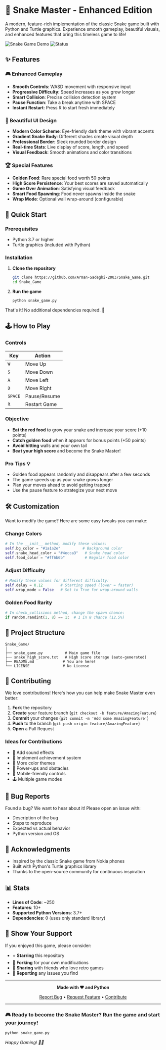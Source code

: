 # 🐍 Snake Master - Enhanced Edition

A modern, feature-rich implementation of the classic Snake game built with Python and Turtle graphics. Experience smooth gameplay, beautiful visuals, and enhanced features that bring this timeless game to life!

![Snake Game Demo](https://img.shields.io/badge/Python-3.7+-blue.svg)
![Status](https://img.shields.io/badge/Status-Active-brightgreen.svg)

## ✨ Features

### 🎮 **Enhanced Gameplay**
- **Smooth Controls**: WASD movement with responsive input
- **Progressive Difficulty**: Speed increases as you grow longer
- **Smart Collision**: Precise collision detection system
- **Pause Function**: Take a break anytime with SPACE
- **Instant Restart**: Press R to start fresh immediately

### 🎨 **Beautiful UI Design**
- **Modern Color Scheme**: Eye-friendly dark theme with vibrant accents
- **Gradient Snake Body**: Different shades create visual depth
- **Professional Border**: Sleek rounded border design
- **Real-time Stats**: Live display of score, length, and speed
- **Visual Feedback**: Smooth animations and color transitions

### 🏆 **Special Features**
- **Golden Food**: Rare special food worth 50 points
- **High Score Persistence**: Your best scores are saved automatically
- **Game Over Animation**: Satisfying visual feedback
- **Smart Food Spawning**: Food never spawns inside the snake
- **Wrap Mode**: Optional wall wrap-around (configurable)

## 🚀 Quick Start

### Prerequisites
- Python 3.7 or higher
- Turtle graphics (included with Python)

### Installation

1. **Clone the repository**
   ```bash
   git clone https://github.com/Arman-Sadeghi-2003/Snake_Game.git
   cd Snake_Game
   ```

2. **Run the game**
   ```bash
   python snake_game.py
   ```

That's it! No additional dependencies required. 🎉

## 🕹️ How to Play

### Controls
| Key | Action |
|-----|--------|
| `W` | Move Up |
| `S` | Move Down |
| `A` | Move Left |
| `D` | Move Right |
| `SPACE` | Pause/Resume |
| `R` | Restart Game |

### Objective
- **Eat the red food** to grow your snake and increase your score (+10 points)
- **Catch golden food** when it appears for bonus points (+50 points)
- **Avoid hitting** walls and your own tail
- **Beat your high score** and become the Snake Master!

### Pro Tips 💡
- Golden food appears randomly and disappears after a few seconds
- The game speeds up as your snake grows longer
- Plan your moves ahead to avoid getting trapped
- Use the pause feature to strategize your next move

## 🛠️ Customization

Want to modify the game? Here are some easy tweaks you can make:

### Change Colors
```python
# In the __init__ method, modify these values:
self.bg_color = "#1a1a2e"          # Background color
self.snake_head_color = "#4ecca3"   # Snake head color
self.food_color = "#ff6b6b"         # Regular food color
```

### Adjust Difficulty
```python
# Modify these values for different difficulty:
self.delay = 0.12        # Starting speed (lower = faster)
self.wrap_mode = False   # Set to True for wrap-around walls
```

### Golden Food Rarity
```python
# In check_collisions method, change the spawn chance:
if random.randint(1, 8) == 1:  # 1 in 8 chance (12.5%)
```

## 📁 Project Structure

```
Snake_Game/
│
├── snake_game.py          # Main game file
├── snake_high_score.txt   # High score storage (auto-generated)
├── README.md             # You are here!
└── LICENSE               # No License
```

## 🤝 Contributing

We love contributions! Here's how you can help make Snake Master even better:

1. **Fork** the repository
2. **Create** your feature branch (`git checkout -b feature/AmazingFeature`)
3. **Commit** your changes (`git commit -m 'Add some AmazingFeature'`)
4. **Push** to the branch (`git push origin feature/AmazingFeature`)
5. **Open** a Pull Request

### Ideas for Contributions
- 🎵 Add sound effects
- 🏅 Implement achievement system
- 🌈 More color themes
- 🎯 Power-ups and obstacles
- 📱 Mobile-friendly controls
- 🕹️ Multiple game modes

## 🐛 Bug Reports

Found a bug? We want to hear about it! Please open an issue with:
- Description of the bug
- Steps to reproduce
- Expected vs actual behavior
- Python version and OS

## 🙏 Acknowledgments

- Inspired by the classic Snake game from Nokia phones
- Built with Python's Turtle graphics library
- Thanks to the open-source community for continuous inspiration

## 📊 Stats

- **Lines of Code**: ~250
- **Features**: 10+
- **Supported Python Versions**: 3.7+
- **Dependencies**: 0 (uses only standard library)

## 🌟 Show Your Support

If you enjoyed this game, please consider:
- ⭐ **Starring** this repository
- 🍴 **Forking** for your own modifications
- 📢 **Sharing** with friends who love retro games
- 🐛 **Reporting** any issues you find

---

<div align="center">

**Made with ❤️ and Python**

[Report Bug](https://github.com/Arman-Sadeghi-2003/Snake_Game/issues) • [Request Feature](https://github.com/Arman-Sadeghi-2003/Snake_Game/issues) • [Contribute](https://github.com/Arman-Sadeghi-2003/Snake_Game/pulls)

</div>

---

### 🎮 Ready to become the Snake Master? Run the game and start your journey!

```bash
python snake_game.py
```

*Happy Gaming! 🐍✨*
